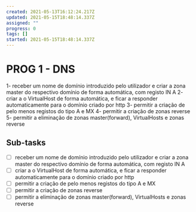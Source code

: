 ```yaml
---
created: 2021-05-13T16:12:24.217Z
updated: 2021-05-15T18:48:14.337Z
assigned: ""
progress: 0
tags: []
started: 2021-05-15T18:48:14.337Z
---
```


# PROG 1 - DNS

1- receber um nome de domínio introduzido pelo utilizador e criar a zona master do respectivo domínio de forma automática, com registo IN A
2- criar a o VirtualHost de forma automática, e ficar a responder automaticamente para o domínio criado por http
3- permitir a criação de pelo menos registos do tipo A e MX
4- permitir a criação de zonas reverse
5- permitir a eliminação de zonas master(forward), VirtualHosts e zonas reverse

## Sub-tasks

- [ ] receber um nome de domínio introduzido pelo utilizador e criar a zona master do respectivo domínio de forma automática, com registo IN A
- [ ] criar a o VirtualHost de forma automática, e ficar a responder automaticamente para o domínio criado por http
- [ ] permitir a criação de pelo menos registos do tipo A e MX
- [ ] permitir a criação de zonas reverse
- [ ] permitir a eliminação de zonas master(forward), VirtualHosts e zonas reverse
